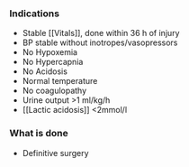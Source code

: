### Indications 
- Stable [[Vitals]], done within 36 h of injury 
- BP stable without inotropes/vasopressors
- No Hypoxemia 
- No Hypercapnia
- No Acidosis
- Normal temperature 
- No coagulopathy
- Urine output >1 ml/kg/h
- [[Lactic acidosis]] <2mmol/l

### What is done
- Definitive surgery
